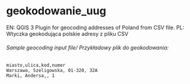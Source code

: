 # geokodowanie_uug
EN: QGIS 3 Plugin for geocoding addresses of Poland from CSV file. PL: Wtyczka geokodująca polskie adresy z pliku CSV

###### Sample geocoding input file/  Przykładowy plik do geokodowania:
```
miasto,ulica,kod,numer
Warszawa, Szeligowska, 01-320, 32A
Marki, Andersa,, 1
```
